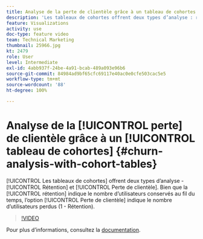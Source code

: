 ```yaml
---
title: Analyse de la perte de clientèle grâce à un tableau de cohortes
description: 'Les tableaux de cohortes offrent deux types d’analyse : rétention et perte de clientèle. Bien que la rétention indique le nombre d’utilisateurs conservés au fil du temps, l’option Perte de clientèle indique le nombre d’utilisateurs perdus (1 - Rétention).'
feature: Visualizations
activity: use
doc-type: feature video
team: Technical Marketing
thumbnail: 25966.jpg
kt: 2479
role: User
level: Intermediate
exl-id: 4abb937f-24be-4a91-bcab-489a093e96b6
source-git-commit: 84984ad9bf65cfc69117e40ac0e0cfe503cac5e5
workflow-type: tm+mt
source-wordcount: '88'
ht-degree: 100%

---
```


# Analyse de la [!UICONTROL perte] de clientèle grâce à un [!UICONTROL tableau de cohortes] {#churn-analysis-with-cohort-tables}

[!UICONTROL Les tableaux de cohortes] offrent deux types d’analyse - [!UICONTROL Rétention] et [!UICONTROL Perte de clientèle]. Bien que la [!UICONTROL rétention] indique le nombre d’utilisateurs conservés au fil du temps, l’option [!UICONTROL Perte de clientèle] indique le nombre d’utilisateurs perdus (1 - Rétention).

>[!VIDEO](https://video.tv.adobe.com/v/25966/?quality=12&learn=on)

Pour plus dʼinformations, consultez la [documentation](https://experienceleague.adobe.com/docs/analytics/analyze/analysis-workspace/visualizations/cohort-table/cohort-analysis.html?lang=fr).
